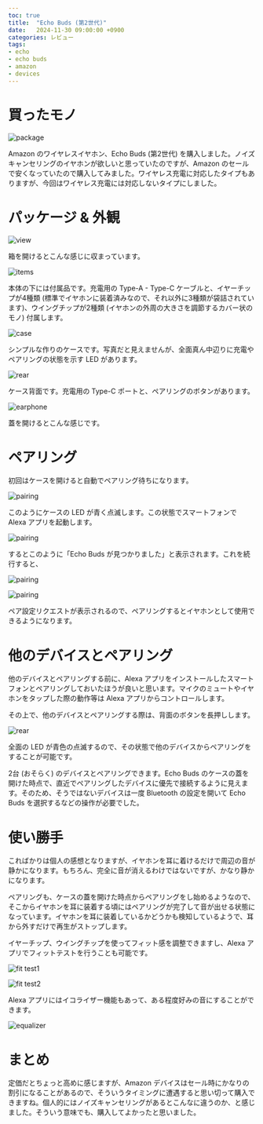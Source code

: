 ```yaml
---
toc: true
title:  "Echo Buds (第2世代)"
date:   2024-11-30 09:00:00 +0900
categories: レビュー
tags:
- echo
- echo buds
- amazon
- devices
---
```

# 買ったモノ
![package][img01]

Amazon のワイヤレスイヤホン、Echo Buds (第2世代) を購入しました。ノイズキャンセリングのイヤホンが欲しいと思っていたのですが、Amazon のセールで安くなっていたので購入してみました。ワイヤレス充電に対応したタイプもありますが、今回はワイヤレス充電には対応しないタイプにしました。

# パッケージ & 外観
![view][img02]

箱を開けるとこんな感じに収まっています。

![items][img03]

本体の下には付属品です。充電用の Type-A - Type-C ケーブルと、イヤーチップが4種類 (標準でイヤホンに装着済みなので、それ以外に3種類が袋詰されています)、ウイングチップが2種類 (イヤホンの外周の大きさを調節するカバー状のモノ) 付属します。

![case][img04]

シンプルな作りのケースです。写真だと見えませんが、全面真ん中辺りに充電やペアリングの状態を示す LED があります。

![rear][img11]

ケース背面です。充電用の Type-C ポートと、ペアリングのボタンがあります。

![earphone][img05]

蓋を開けるとこんな感じです。

# ペアリング
初回はケースを開けると自動でペアリング待ちになります。

![pairing][img06]

このようにケースの LED が青く点滅します。この状態でスマートフォンで Alexa アプリを起動します。

![pairing][img08]

するとこのように「Echo Buds が見つかりました」と表示されます。これを続行すると、

![pairing][img09]

![pairing][img10]

ペア設定リクエストが表示されるので、ペアリングするとイヤホンとして使用できるようになります。

# 他のデバイスとペアリング
他のデバイスとペアリングする前に、Alexa アプリをインストールしたスマートフォンとペアリングしておいたほうが良いと思います。マイクのミュートやイヤホンをタップした際の動作等は Alexa アプリからコントロールします。

その上で、他のデバイスとペアリングする際は、背面のボタンを長押しします。

![rear][img11]

全面の LED が青色の点滅するので、その状態で他のデバイスからペアリングをすることが可能です。

2台 (おそらく) のデバイスとペアリングできます。Echo Buds のケースの蓋を開けた時点で、直近でペアリングしたデバイスに優先で接続するように見えます。そのため、そうではないデバイスは一度 Bluetooth の設定を開いて Echo Buds を選択するなどの操作が必要でした。

# 使い勝手
こればかりは個人の感想となりますが、イヤホンを耳に着けるだけで周辺の音が静かになります。もちろん、完全に音が消えるわけではないですが、かなり静かになります。

ペアリングも、ケースの蓋を開けた時点からペアリングをし始めるようなので、そこからイヤホンを耳に装着する頃にはペアリングが完了して音が出せる状態になっています。イヤホンを耳に装着しているかどうかも検知しているようで、耳から外すだけで再生がストップします。

イヤーチップ、ウイングチップを使ってフィット感を調整できますし、Alexa アプリでフィットテストを行うことも可能です。

![fit test1][img12]

![fit test2][img13]

Alexa アプリにはイコライザー機能もあって、ある程度好みの音にすることができます。

![equalizer][img14]

# まとめ
定価だとちょっと高めに感じますが、Amazon デバイスはセール時にかなりの割引になることがあるので、そういうタイミングに遭遇すると思い切って購入できますね。個人的にはノイズキャンセリングがあるとこんなに違うのか、と感じました。そういう意味でも、購入してよかったと思いました。


[img01]:/assets/images/2024/11/ss-20241130-01.jpg
[img02]:/assets/images/2024/11/ss-20241130-02.jpg
[img03]:/assets/images/2024/11/ss-20241130-03.jpg
[img04]:/assets/images/2024/11/ss-20241130-04.jpg
[img05]:/assets/images/2024/11/ss-20241130-05.jpg
[img06]:/assets/images/2024/11/ss-20241130-06.jpg
[img07]:/assets/images/2024/11/ss-20241130-07.jpg
[img08]:/assets/images/2024/11/ss-20241130-08.jpg
[img09]:/assets/images/2024/11/ss-20241130-09.jpg
[img10]:/assets/images/2024/11/ss-20241130-10.jpg
[img11]:/assets/images/2024/11/ss-20241130-11.jpg
[img12]:/assets/images/2024/11/ss-20241130-12.jpg
[img13]:/assets/images/2024/11/ss-20241130-13.jpg
[img14]:/assets/images/2024/11/ss-20241130-14.jpg

